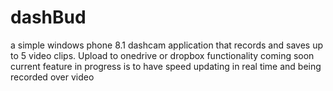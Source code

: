 # dashBud
a simple windows phone 8.1 dashcam application that records and saves up to 5 video clips. Upload to onedrive or dropbox functionality coming soon
current feature in progress is to have speed updating in real time and being recorded over video
